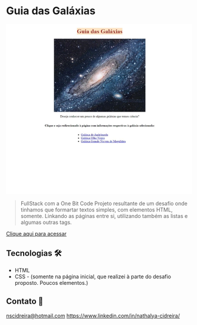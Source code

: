 # Guia das Galáxias

![preview](./.github/preview.jpeg)

> FullStack com a One Bit Code
> Projeto resultante de um desafio onde tinhamos que formartar textos simples, com elementos HTML, somente. Linkando as páginas entre si, utilizando também as listas e algumas outras tags.

[Clique aqui para acessar](https://codepen.io/Romanoff-97/pen/gOKYJRz/)

## Tecnologias 🛠

- HTML
- CSS - (somente na página inicial, que realizei à parte do desafio proposto. Poucos elementos.)

## Contato 📧

nscidreira@hotmail.com
<https://www.linkedin.com/in/nathalya-cidreira/>
